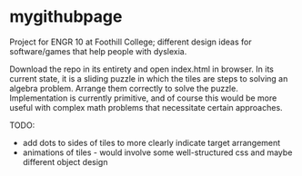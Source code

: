 # mygithubpage

Project for ENGR 10 at Foothill College; different design ideas for software/games that help people with dyslexia.

Download the repo in its entirety and open index.html in browser. In its current state, it is a sliding puzzle in which the tiles are steps to solving an algebra problem. Arrange them correctly to solve the puzzle. Implementation is currently primitive, and of course this would be more useful with complex math problems that necessitate certain approaches.

TODO:
- add dots to sides of tiles to more clearly indicate target arrangement
- animations of tiles - would involve some well-structured css and maybe different object design
